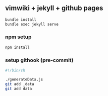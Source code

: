 ## vimwiki + jekyll + github pages

```sh
bundle install
bundle exec jekyll serve
```
### npm setup

```sh
npm install
```

### setup githook (pre-commit)

```sh
#!/bin/sh

./generateData.js
git add _data
git add data
```
